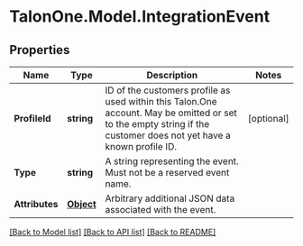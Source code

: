 # TalonOne.Model.IntegrationEvent
## Properties

Name | Type | Description | Notes
------------ | ------------- | ------------- | -------------
**ProfileId** | **string** | ID of the customers profile as used within this Talon.One account. May be omitted or set to the empty string if the customer does not yet have a known profile ID. | [optional] 
**Type** | **string** | A string representing the event. Must not be a reserved event name. | 
**Attributes** | [**Object**](.md) | Arbitrary additional JSON data associated with the event. | 

[[Back to Model list]](../README.md#documentation-for-models) [[Back to API list]](../README.md#documentation-for-api-endpoints) [[Back to README]](../README.md)

